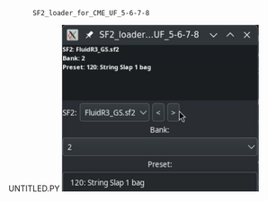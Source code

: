           SF2_loader_for_CME_UF_5-6-7-8 





UNTITLED.PY <img width="350" alt="diseqc" src="https://github.com/stpf99/SF2_loader_for_CME_UF_5-6-7-8/blob/b09a8094868b2c4d71bf9da38fa82d5700f896db/screen.jpg">
